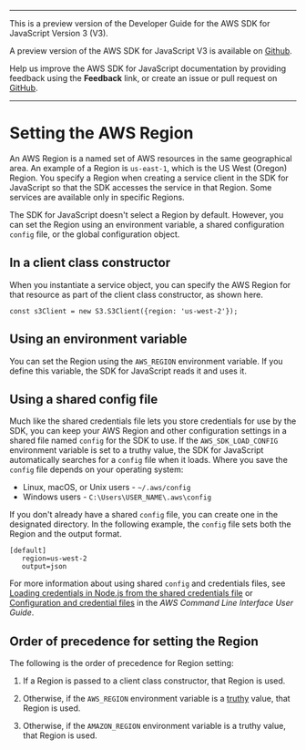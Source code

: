 --------

This is a preview version of the Developer Guide for the AWS SDK for JavaScript Version 3 \(V3\)\.

A preview version of the AWS SDK for JavaScript V3 is available on [Github](https://github.com/aws/aws-sdk-js-v3)\.

Help us improve the AWS SDK for JavaScript documentation by providing feedback using the **Feedback** link, or create an issue or pull request on [GitHub](https://github.com/awsdocs/aws-sdk-for-javascript-v3)\.

--------

# Setting the AWS Region<a name="setting-region"></a>

An AWS Region is a named set of AWS resources in the same geographical area\. An example of a Region is `us-east-1`, which is the US West \(Oregon\) Region\. You specify a Region when creating a service client in the SDK for JavaScript so that the SDK accesses the service in that Region\. Some services are available only in specific Regions\.

The SDK for JavaScript doesn't select a Region by default\. However, you can set the Region using an environment variable, a shared configuration `config` file, or the global configuration object\.

## In a client class constructor<a name="setting-region-constructor"></a>

When you instantiate a service object, you can specify the AWS Region for that resource as part of the client class constructor, as shown here\.

```
const s3Client = new S3.S3Client({region: 'us-west-2'});
```

## Using an environment variable<a name="setting-region-environment-variable"></a>

You can set the Region using the `AWS_REGION` environment variable\. If you define this variable, the SDK for JavaScript reads it and uses it\.

## Using a shared config file<a name="setting-region-config-file"></a>

Much like the shared credentials file lets you store credentials for use by the SDK, you can keep your AWS Region and other configuration settings in a shared file named `config` for the SDK to use\. If the `AWS_SDK_LOAD_CONFIG` environment variable is set to a truthy value, the SDK for JavaScript automatically searches for a `config` file when it loads\. Where you save the `config` file depends on your operating system:
+ Linux, macOS, or Unix users \- `~/.aws/config`
+ Windows users \- `C:\Users\USER_NAME\.aws\config`

If you don't already have a shared `config` file, you can create one in the designated directory\. In the following example, the `config` file sets both the Region and the output format\.

```
[default]
   region=us-west-2
   output=json
```

For more information about using shared `config` and credentials files, see [Loading credentials in Node\.js from the shared credentials file](loading-node-credentials-shared.md) or [Configuration and credential files](https://docs.aws.amazon.com/cli/latest/userguide/cli-config-files.html) in the *AWS Command Line Interface User Guide*\.

## Order of precedence for setting the Region<a name="setting-region-order-of-precedence"></a>

The following is the order of precedence for Region setting:

1. If a Region is passed to a client class constructor, that Region is used\.

1. Otherwise, if the `AWS_REGION` environment variable is a [truthy](https://developer.mozilla.org/en-US/docs/Glossary/Truthy) value, that Region is used\.

1. Otherwise, if the `AMAZON_REGION` environment variable is a truthy value, that Region is used\.